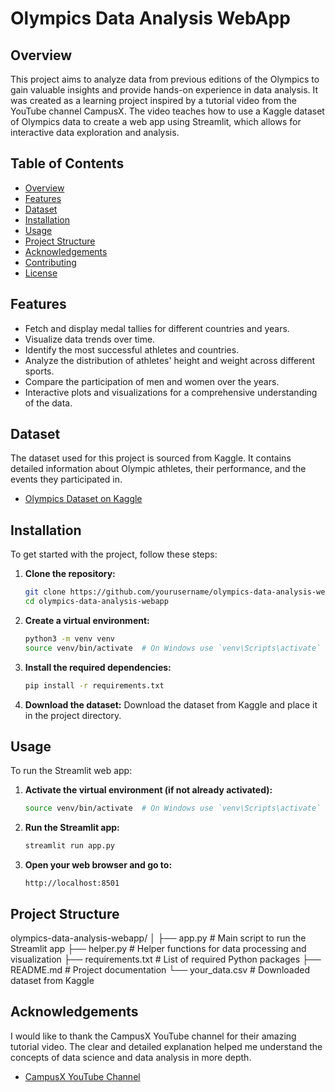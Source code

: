 # Olympics Data Analysis WebApp

## Overview
This project aims to analyze data from previous editions of the Olympics to gain valuable insights and provide hands-on experience in data analysis. It was created as a learning project inspired by a tutorial video from the YouTube channel CampusX. The video teaches how to use a Kaggle dataset of Olympics data to create a web app using Streamlit, which allows for interactive data exploration and analysis.

## Table of Contents
- [Overview](#overview)
- [Features](#features)
- [Dataset](#dataset)
- [Installation](#installation)
- [Usage](#usage)
- [Project Structure](#project-structure)
- [Acknowledgements](#acknowledgements)
- [Contributing](#contributing)
- [License](#license)

## Features
- Fetch and display medal tallies for different countries and years.
- Visualize data trends over time.
- Identify the most successful athletes and countries.
- Analyze the distribution of athletes' height and weight across different sports.
- Compare the participation of men and women over the years.
- Interactive plots and visualizations for a comprehensive understanding of the data.

## Dataset
The dataset used for this project is sourced from Kaggle. It contains detailed information about Olympic athletes, their performance, and the events they participated in.

- [Olympics Dataset on Kaggle](https://www.kaggle.com/heesoo37/120-years-of-olympic-history-athletes-and-results)

## Installation
To get started with the project, follow these steps:

1. **Clone the repository:**
    ```sh
    git clone https://github.com/yourusername/olympics-data-analysis-webapp.git
    cd olympics-data-analysis-webapp
    ```

2. **Create a virtual environment:**
    ```sh
    python3 -m venv venv
    source venv/bin/activate  # On Windows use `venv\Scripts\activate`
    ```

3. **Install the required dependencies:**
    ```sh
    pip install -r requirements.txt
    ```

4. **Download the dataset:**
    Download the dataset from Kaggle and place it in the project directory.

## Usage
To run the Streamlit web app:

1. **Activate the virtual environment (if not already activated):**
    ```sh
    source venv/bin/activate  # On Windows use `venv\Scripts\activate`
    ```

2. **Run the Streamlit app:**
    ```sh
    streamlit run app.py
    ```

3. **Open your web browser and go to:**
    ```
    http://localhost:8501
    ```

## Project Structure
olympics-data-analysis-webapp/
│
├── app.py # Main script to run the Streamlit app
├── helper.py # Helper functions for data processing and visualization
├── requirements.txt # List of required Python packages
├── README.md # Project documentation
└── your_data.csv # Downloaded dataset from Kaggle


## Acknowledgements
I would like to thank the CampusX YouTube channel for their amazing tutorial video. The clear and detailed explanation helped me understand the concepts of data science and data analysis in more depth.

- [CampusX YouTube Channel](https://www.youtube.com/channel/UC9Qpi6jke6lTtQ6SIdrDApA)

